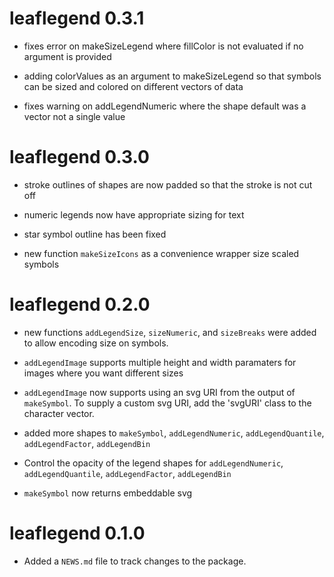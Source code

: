 # leaflegend 0.3.1

* fixes error on makeSizeLegend where fillColor is not evaluated if no argument is provided

* adding colorValues as an argument to makeSizeLegend so that symbols can be sized and colored on different vectors of data

* fixes warning on addLegendNumeric where the shape default was a vector not a single value

# leaflegend 0.3.0

* stroke outlines of shapes are now padded so that the stroke is not cut off

* numeric legends now have appropriate sizing for text

* star symbol outline has been fixed

* new function `makeSizeIcons` as a convenience wrapper size scaled symbols

# leaflegend 0.2.0

* new functions `addLegendSize`, `sizeNumeric`, and `sizeBreaks` were added to allow encoding size on symbols.

* `addLegendImage` supports multiple height and width paramaters for images where you want different sizes

* `addLegendImage` now supports using an svg URI from the output of `makeSymbol`.
To supply a custom svg URI, add the 'svgURI' class to the character vector.

* added more shapes to `makeSymbol`, `addLegendNumeric`, 
`addLegendQuantile`, `addLegendFactor`, `addLegendBin`

* Control the opacity of the legend shapes for `addLegendNumeric`, 
`addLegendQuantile`, `addLegendFactor`, `addLegendBin`

* `makeSymbol` now returns embeddable svg

# leaflegend 0.1.0

* Added a `NEWS.md` file to track changes to the package.
